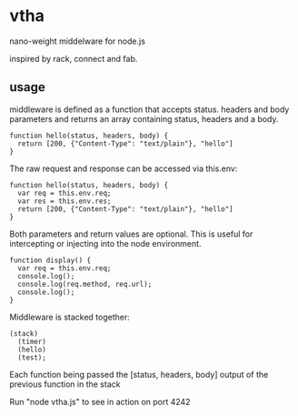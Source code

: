 vtha
===================================

nano-weight middelware for node.js

inspired by rack, connect and fab.


usage
-------------------------------------

middleware is defined as a function that accepts status. headers and body parameters and returns an array containing status, headers and a body.

    function hello(status, headers, body) {
      return [200, {"Content-Type": "text/plain"}, "hello"]
    }

The raw request and response can be accessed via this.env:

    function hello(status, headers, body) {
      var req = this.env.req;
      var res = this.env.res;
      return [200, {"Content-Type": "text/plain"}, "hello"]
    }


Both parameters and return values are optional.
This is useful for intercepting or injecting into the node environment.

    function display() {
      var req = this.env.req;
      console.log();
      console.log(req.method, req.url);
      console.log();
    }


Middleware is stacked together:

    (stack)
      (timer)
      (hello)
      (test);

Each function being passed the [status, headers, body] output of the previous function in the stack

Run "node vtha.js" to see in action on port 4242
